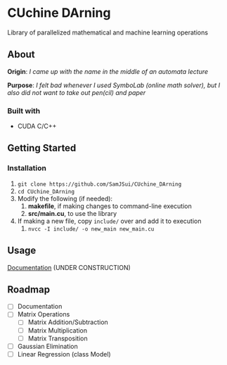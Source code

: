 # CUchine DArning

Library of parallelized mathematical and machine learning operations


## About 

**Origin**: *I came up with the name in the middle of an automata lecture*

**Purpose**: *I felt bad whenever I used SymboLab (online math solver), but I also did not want to take out pen(cil) and paper*

### Built with

- CUDA C/C++

## Getting Started

### Installation

1. `git clone https://github.com/SamJSui/CUchine_DArning`
2. `cd CUchine_DArning`
3. Modify the following (if needed):
   1. **makefile**, if making changes to command-line execution
   2. **src/main.cu**, to use the library
4. If making a new file, copy `include/` over and add it to execution
   1. `nvcc -I include/ -o new_main new_main.cu `

## Usage

[Documentation](https://github.com/SamJSui/CUchine_DArning) (UNDER CONSTRUCTION)

## Roadmap

- [ ] Documentation
- [ ] Matrix Operations
  - [ ] Matrix Addition/Subtraction
  - [ ] Matrix Multiplication
  - [ ] Matrix Transposition
- [ ] Gaussian Elimination
- [ ] Linear Regression (class Model)